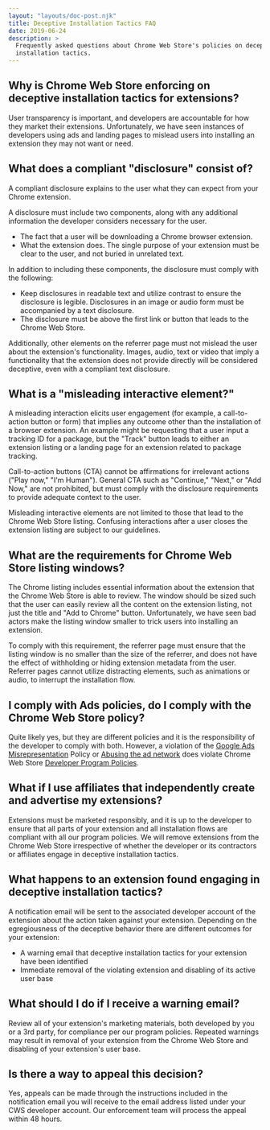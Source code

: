 ```yaml
---
layout: "layouts/doc-post.njk"
title: Deceptive Installation Tactics FAQ
date: 2019-06-24
description: >
  Frequently asked questions about Chrome Web Store's policies on deceptive
  installation tactics.
---
```


## Why is Chrome Web Store enforcing on deceptive installation tactics for extensions?

User transparency is important, and developers are accountable for how they market their extensions.
Unfortunately, we have seen instances of developers using ads and landing pages to mislead users
into installing an extension they may not want or need.

## What does a compliant "disclosure" consist of?

A compliant disclosure explains to the user what they can expect from your Chrome extension.

A disclosure must include two components, along with any additional information the developer
considers necessary for the user.

- The fact that a user will be downloading a Chrome browser extension.
- What the extension does. The single purpose of your extension must be clear to the user, and not
  buried in unrelated text.

In addition to including these components, the disclosure must comply with the following:

- Keep disclosures in readable text and utilize contrast to ensure the disclosure is legible.
  Disclosures in an image or audio form must be accompanied by a text disclosure.
- The disclosure must be above the first link or button that leads to the Chrome Web Store.

Additionally, other elements on the referrer page must not mislead the user about the extension's
functionality. Images, audio, text or video that imply a functionality that the extension does not
provide directly will be considered deceptive, even with a compliant text disclosure.

## What is a "misleading interactive element?"

A misleading interaction elicits user engagement (for example, a call-to-action button or form) that
implies any outcome other than the installation of a browser extension. An example might be
requesting that a user input a tracking ID for a package, but the "Track" button leads to either an
extension listing or a landing page for an extension related to package tracking.

Call-to-action buttons (CTA) cannot be affirmations for irrelevant actions ("Play now," "I'm
Human"). General CTA such as "Continue," "Next," or "Add Now," are not prohibited, but must comply
with the disclosure requirements to provide adequate context to the user.

Misleading interactive elements are not limited to those that lead to the Chrome Web Store listing.
Confusing interactions after a user closes the extension listing are subject to our guidelines.

## What are the requirements for Chrome Web Store listing windows?

The Chrome listing includes essential information about the extension that the Chrome Web Store is
able to review. The window should be sized such that the user can easily review all the content on
the extension listing, not just the title and "Add to Chrome" button. Unfortunately, we have seen
bad actors make the listing window smaller to trick users into installing an extension.

To comply with this requirement, the referrer page must ensure that the listing window is no smaller
than the size of the referrer, and does not have the effect of withholding or hiding extension
metadata from the user. Referrer pages cannot utilize distracting elements, such as animations or
audio, to interrupt the installation flow.

## I comply with Ads policies, do I comply with the Chrome Web Store policy?

Quite likely yes, but they are different policies and it is the responsibility of the developer to
comply with both. However, a violation of the [Google Ads Misrepresentation][1] Policy or [Abusing
the ad network][2] does violate Chrome Web Store [Developer Program Policies][3].

## What if I use affiliates that independently create and advertise my extensions?

Extensions must be marketed responsibly, and it is up to the developer to ensure that all parts of
your extension and all installation flows are compliant with all our program policies. We will
remove extensions from the Chrome Web Store irrespective of whether the developer or its contractors
or affiliates engage in deceptive installation tactics.

## What happens to an extension found engaging in deceptive installation tactics?

A notification email will be sent to the associated developer account of the extension about the
action taken against your extension. Depending on the egregiousness of the deceptive behavior there
are different outcomes for your extension:

- A warning email that deceptive installation tactics for your extension have been identified
- Immediate removal of the violating extension and disabling of its active user base

## What should I do if I receive a warning email?

Review all of your extension's marketing materials, both developed by you or a 3rd party, for
compliance per our program policies. Repeated warnings may result in removal of your extension from
the Chrome Web Store and disabling of your extension's user base.

## Is there a way to appeal this decision?

Yes, appeals can be made through the instructions included in the notification email you will
receive to the email address listed under your CWS developer account. Our enforcement team will
process the appeal within 48 hours.

[1]: https://support.google.com/adspolicy/answer/6020955
[2]: https://support.google.com/adspolicy/answer/6020954
[3]: /docs/webstore/program_policies/
